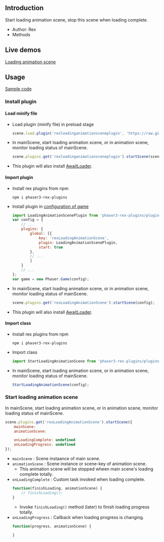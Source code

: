 ## Introduction

Start loading animation scene, stop this scene when loading complete.

- Author: Rex
- Methods

## Live demos

[Loading animation scene](https://codepen.io/rexrainbow/pen/oNmxXpg)

## Usage

[Sample code](https://github.com/rexrainbow/phaser3-rex-notes/tree/master/examples/loading-animation-scene)

### Install plugin

#### Load minify file

- Load plugin (minify file) in preload stage
    ```javascript
    scene.load.plugin('rexloadinganimationsceneplugin', 'https://raw.githubusercontent.com/rexrainbow/phaser3-rex-notes/master/dist/rexloadinganimationsceneplugin.min.js', true);
    ```
- In mainScene, start loading animation scene, or in animation scene, monitor loading status of mainScene.
    ```javascript
    scene.plugins.get('rexloadinganimationsceneplugin').startScene(scene, animationSceneKey);
    ```
- This plugin will also install [AwaitLoader](awaitloader.md).

#### Import plugin

- Install rex plugins from npm
    ```
    npm i phaser3-rex-plugins
    ```
- Install plugin in [configuration of game](game.md#configuration)
    ```javascript
    import LoadingAnimationScenePlugin from 'phaser3-rex-plugins/plugins/loadinganimationscene-plugin.js';
    var config = {
        // ...
        plugins: {
            global: [{
                key: 'rexLoadingAnimationScene',
                plugin: LoadingAnimationScenePlugin,
                start: true
            },
            // ...
            ]
        }
        // ...
    };
    var game = new Phaser.Game(config);
    ```
- In mainScene, start loading animation scene, or in animation scene, monitor loading status of mainScene.
    ```javascript
    scene.plugins.get('rexLoadingAnimationScene').startScene(config);
    ```
- This plugin will also install [AwaitLoader](awaitloader.md).

#### Import class

- Install rex plugins from npm
    ```
    npm i phaser3-rex-plugins
    ```
- Import class
    ```javascript
    import StartLoadingAnimationScene from 'phaser3-rex-plugins/plugins/loadinganimationscene.js';
    ```
- In mainScene, start loading animation scene, or in animation scene, monitor loading status of mainScene.
    ```javascript
    StartLoadingAnimationScene(config);
    ```

### Start loading animation scene

In mainScene, start loading animation scene, or in animation scene, monitor loading status of mainScene.


```javascript
scene.plugins.get('rexLoadingAnimationScene').startScene({
    mainScene: 
    animationScene:

    onLoadingComplete: undefined
    onLoadingProgress: undefined
});
```

- `mainScene` : Scene instaance of main scene.
- `animationScene` : Scene instance or scene-key of animation scene.
    - This animation scene will be stopped wheen main scene's loading complete totally.
- `onLoadingComplete` : Custom task invoked when loading complete.
    ```javascript
    function(finishLoading, animationScene) {
        // finishLoading();
    }
    ```
    - Invoke `finishLoading()` method (later) to finish loading progress totally.
- `onLoadingProgress` : Callback when loading progress is changing.
    ```javascript
    function(progress, animationScene) {

    }
    ```